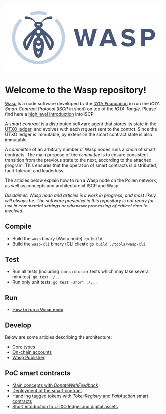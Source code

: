 ![Wasp logo](WASP_logo_dark.png)
# Welcome to the Wasp repository!

[Wasp](https://github.com/iotaledger/wasp) is a node software developed by the
[IOTA Foundation](http://iota.org) to run the _IOTA Smart Contract Protocol_
(_ISCP_ in short) on top of the _IOTA Tangle_.  Please find here a [high level
introduction](https://blog.iota.org/an-introduction-to-iota-smart-contracts-16ea6f247936)
into ISCP.

A _smart contract_ is a distributed software agent that stores its state in the
[UTXO ledger](articles/intro/utxo.md), and evolves with each _request_ sent to
the contrct. Since the UTXO ledger is immutable, by extension the smart
contract state is also immutable.

A _committee_ of an arbitrary number of Wasp nodes runs a _chain_ of smart
contracts.  The main purpose of the _committee_ is to ensure consistent
transition from the previous state to the next, according to the attached
program.  This ensures that the operation of smart contracts is distributed,
fault-tolerant and leaderless.

The articles below explain how to run a Wasp node on the Pollen network, as
well as concepts and architecture of ISCP and Wasp.

_Disclaimer: Wasp node and articles is a work in progress, and most likely will
always be.  The software presented in this repository is not ready for use in
commercial settings or whenever processing of critical data is involved._

## Compile

- Build the `wasp` binary (Wasp node): `go build`
- Build the `wasp-cli` binary (CLI client): `go build ./tools/wasp-cli`

## Test

- Run all tests (including `tools/cluster` tests which may take several minutes): `go test ./...`
- Run only unit tests: `go test -short ./...`

## Run

- [How to run a Wasp node](articles/docs/runwasp.md)

## Develop

Below are some articles describing the architecture:

- [Core types](articles/docs/coretypes.md)
- [On-chain accounts](articles/docs/accounts.md)
- [Wasp Publisher](articles/docs/publisher.md)

## PoC smart contracts

- [Main concepts with _DonateWithFeedback_](articles/intro/dwf.md)
- [Deployment of the smart contract](articles/intro/deploy.md)
- [Handling tagged tokens with _TokenRegistry_ and _FairAuction_ smart contracts](articles/intro/tr-fa.md)
- [Short intoduction to UTXO ledger and digital assets](articles/intro/utxo.md)

